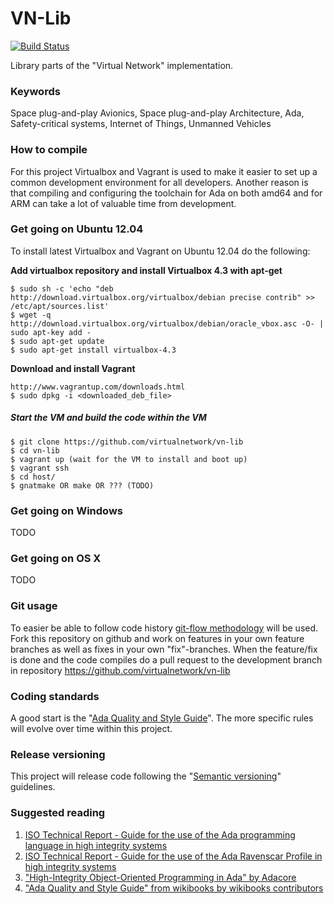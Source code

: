 VN-Lib
=======
[![Build
Status](https://travis-ci.org/virtualnetwork/vn-lib.png?branch=development)](https://travis-ci.org/virtualnetwork/vn-lib)

Library parts of the "Virtual Network" implementation.

### Keywords
Space plug-and-play Avionics, Space plug-and-play Architecture, Ada,
Safety-critical systems, Internet of Things, Unmanned Vehicles

### How to compile
For this project Virtualbox and Vagrant is used to make it easier to set up a
common development environment for all developers. Another reason is that
compiling and configuring the toolchain for Ada on both amd64 and for ARM can
take a lot of valuable time from development.

### Get going on Ubuntu 12.04
To install latest Virtualbox and Vagrant on Ubuntu 12.04 do the following:

**Add virtualbox repository and install Virtualbox 4.3 with apt-get**
```
$ sudo sh -c 'echo "deb http://download.virtualbox.org/virtualbox/debian precise contrib" >> /etc/apt/sources.list'
$ wget -q http://download.virtualbox.org/virtualbox/debian/oracle_vbox.asc -O- | sudo apt-key add -
$ sudo apt-get update
$ sudo apt-get install virtualbox-4.3
```

**Download and install Vagrant**
```
http://www.vagrantup.com/downloads.html
$ sudo dpkg -i <downloaded_deb_file>
```

##### Start the VM and build the code within the VM
```
$ git clone https://github.com/virtualnetwork/vn-lib
$ cd vn-lib
$ vagrant up (wait for the VM to install and boot up)
$ vagrant ssh
$ cd host/
$ gnatmake OR make OR ??? (TODO)
```
### Get going on Windows
TODO

### Get going on OS X
TODO

### Git usage
To easier be able to follow code history [git-flow
methodology](http://nvie.com/posts/a-successful-git-branching-model/) will be
used.  Fork this repository on github and work on features in your own feature
branches as well as fixes in your own "fix"-branches. When the feature/fix is
done and the code compiles do a pull request to the development branch in
repository https://github.com/virtualnetwork/vn-lib

### Coding standards
A good start is the "[Ada Quality and Style
Guide](https://en.wikibooks.org/wiki/Ada_Style_Guide)". The more specific rules
will evolve over time within this project.

### Release versioning
This project will release code following the "[Semantic
versioning](http://semver.org/)" guidelines.

### Suggested reading
1. [ISO Technical Report - Guide for the use of the Ada programming language in
   high integrity
    systems](http://standards.iso.org/ittf/PubliclyAvailableStandards/c029575_ISO_IEC_TR_15942_2000%28E%29.zip)
2. [ISO Technical Report - Guide for the use of the Ada Ravenscar Profile in
   high integrity
    systems](http://standards.iso.org/ittf/PubliclyAvailableStandards/c038828_ISO_IEC_TR_24718_2005%28E%29.zip)
3. ["High-Integrity Object-Oriented Programming in Ada" by
   Adacore](http://www.adacore.com/knowledge/technical-papers/high-integrity-oop-in-ada/)
4. ["Ada Quality and Style Guide" from wikibooks by wikibooks contributors](https://en.wikibooks.org/wiki/Ada_Style_Guide)
